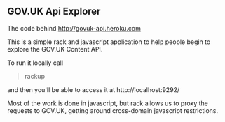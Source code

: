 ## GOV.UK Api Explorer

The code behind http://govuk-api.heroku.com

This is a simple rack and javascript application to help people begin to explore the GOV.UK Content API.

To run it locally call

> rackup

and then you'll be able to access it at http://localhost:9292/

Most of the work is done in javascript, but rack allows us to proxy the requests to GOV.UK, getting around cross-domain javascript restrictions.